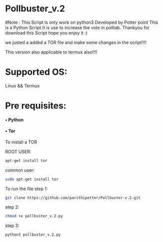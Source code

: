 # Pollbuster_v.2
#Note : This Script is only work on python3
Developed by Potter point
This is a Python Script.It is use to increase the vote in polltab.
Thankyou for download this Script hope you enjoy it :)

we justed a added a TOR file and make some changes in the script!!!!

This version also applicable to termux also!!!!

# Supported OS:
Linux 
&& Termux
# Pre requisites:
#### •	Python 
#### •  Tor

To install a TOR

ROOT USER:
```bash
apt-get install tor
```
common user:
```bash
sudo apt-get install tor
```
To run the file
step 1:
``` bash
git clone https://github.com/parithipotter/Pollbuster-v.2.git
```
step 2:
```bash
chmod +x pollbuster_v.2.py

```
step 3:
```bash
python3 pollbuster_v.2.py
```

```bash

```






